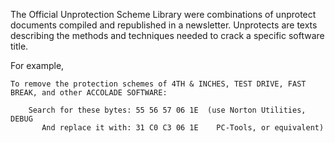 The Official Unprotection Scheme Library were combinations of unprotect documents compiled and republished in a newsletter. Unprotects are texts describing the methods and techniques needed to crack a specific software title.

For example,

```
To remove the protection schemes of 4TH & INCHES, TEST DRIVE, FAST BREAK, and other ACCOLADE SOFTWARE:

    Search for these bytes: 55 56 57 06 1E  (use Norton Utilities, DEBUG
       And replace it with: 31 C0 C3 06 1E    PC-Tools, or equivalent)
```